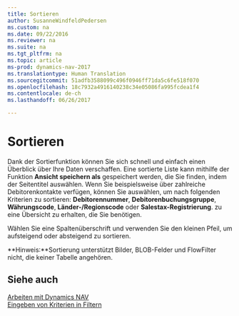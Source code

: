 ```yaml
---
title: Sortieren
author: SusanneWindfeldPedersen
ms.custom: na
ms.date: 09/22/2016
ms.reviewer: na
ms.suite: na
ms.tgt_pltfrm: na
ms.topic: article
ms-prod: dynamics-nav-2017
ms.translationtype: Human Translation
ms.sourcegitcommit: 51adfb3588099c496f0946ff71da5c6fe518f070
ms.openlocfilehash: 18c7932a4916140238c34e05086fa995fcdea1f4
ms.contentlocale: de-ch
ms.lasthandoff: 06/26/2017

---
```

    
# <a name="sorting"></a>Sortieren
Dank der Sortierfunktion können Sie sich schnell und einfach einen Überblick über Ihre Daten verschaffen. Eine sortierte Liste kann mithilfe der Funktion **Ansicht speichern als** gespeichert werden, die Sie finden, indem der Seitentitel auswählen. Wenn Sie beispielsweise über zahlreiche Debitorenkontakte verfügen, können Sie auswählen, um nach folgenden Kriterien zu sortieren: **Debitorennummer**, **Debitorenbuchungsgruppe**, **Währungscode**, **Länder-/Regionscode** oder **Salestax-Registrierung**. zu eine Übersicht zu erhalten, die Sie benötigen.

Wählen Sie eine Spaltenüberschrift und verwenden Sie den kleinen Pfeil, um aufsteigend oder absteigend zu sortieren.  

**Hinweis:**Sortierung unterstützt Bilder, BLOB-Felder und FlowFilter nicht, die keiner Tabelle angehören.

## <a name="see-also"></a>Siehe auch
[Arbeiten mit Dynamics NAV](ui-work-product.md)  
[Eingeben von Kriterien in Filtern](ui-enter-criteria-filters.md)


